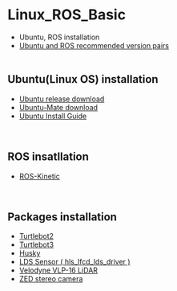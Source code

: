 # Linux_ROS_Basic
+ Ubuntu, ROS installation
+ [Ubuntu and ROS recommended version pairs](http://wiki.ros.org/Distributions)
</br></br>

## Ubuntu(Linux OS) installation
+ [Ubuntu release download](http://old-releases.ubuntu.com/releases/)
+ [Ubuntu-Mate download](https://ubuntu-mate.org/download/)
+ [Ubuntu Install Guide](https://tutorials.ubuntu.com/tutorial/tutorial-install-ubuntu-desktop#0)
</br>

## ROS insatllation
+ [ROS-Kinetic](https://github.com/engcang/Ubuntu_ROS_Installation/tree/master/ROS-Kinetic-install)
</br>

## Packages installation
+ [Turtlebot2](https://github.com/engcang/Ubuntu_ROS_Installation/tree/master/turtlebot2-install)
+ [Turtlebot3](https://github.com/engcang/Ubuntu_ROS_Installation/tree/master/turtlebot3-install)
+ [Husky]()
+ [LDS Sensor ( hls_lfcd_lds_driver )](https://github.com/engcang/Ubuntu_ROS_Installation/tree/master/LDS_Sensor_hls_lfcd_lds_driver_Installation)
+ [Velodyne VLP-16 LiDAR]()
+ [ZED stereo camera]()
</br>
